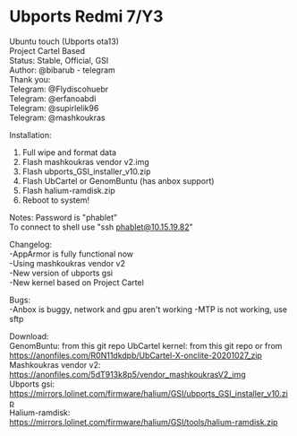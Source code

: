 # Ubports Redmi 7/Y3
Ubuntu touch (Ubports ota13)                                                    
Project Cartel Based                                                     
Status: Stable, Official, GSI                                                                
Author:   @bibarub - telegram            
Thank you:                                            
Telegram:  @Flydiscohuebr                                                                   
Telegram:  @erfanoabdi                               
Telegram:  @supirlelik96                                               
Telegram:  @mashkoukras                                                 

Installation:                     
1. Full wipe and format data
2. Flash mashkoukras vendor v2.img
3. Flash ubports_GSI_installer_v10.zip
4. Flash UbCartel or GenomBuntu (has anbox support)
5. Flash halium-ramdisk.zip
7. Reboot to system!

Notes:
Password is "phablet"                                 
To connect to shell use "ssh phablet@10.15.19.82"                    

Changelog:                         
-AppArmor is fully functional now                            
-Using mashkoukras vendor v2                              
-New version of ubports gsi                                 
-New kernel based on Project Cartel                       

Bugs:                                   
-Anbox is buggy, network and gpu aren't working
-MTP is not working, use sftp                                                                                                  

Download:                                                                                         
GenomBuntu: from this git repo
UbCartel kernel: from this git repo or from https://anonfiles.com/R0N11dkdpb/UbCartel-X-onclite-20201027_zip                 
Mashkoukras vendor v2: https://anonfiles.com/5dT913k8p5/vendor_mashkoukrasV2_img                               
Ubports gsi: https://mirrors.lolinet.com/firmware/halium/GSI/ubports_GSI_installer_v10.zip                                                               
Halium-ramdisk: https://mirrors.lolinet.com/firmware/halium/GSI/tools/halium-ramdisk.zip                                                                                    
